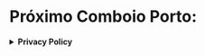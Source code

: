 # Próximo Comboio Porto:
<details>
  <summary><b>Privacy Policy</b></summary>
Este documento descreve a política de privacidade da aplicação Próximo Comboio Porto e como tratamos as informações pessoais dos nossos utilizadores. Esta política é regulada pelas leis de privacidade de Portugal e da União Europeia, incluindo o Regulamento Geral de Proteção de Dados (RGPD).

## Informações pessoais coletadas:
Ao usar a aplicação Próximo Comboio Porto, pode ser necessário que forneça informações pessoais, como a sua localização atual. Estas informações são coletadas apenas se você as fornecer voluntariamente.

## Utilização das informações pessoais:
As informações pessoais coletadas serão usadas apenas para fornecer o melhor serviço possível ao usar a aplicação Próximo Comboio Porto. Nós nunca compartilharemos as suas informações pessoais com terceiros, a menos que seja necessário para fornecer o serviço da aplicação ou que seja exigido por lei.

## Segurança das informações pessoais:
Tomamos medidas de segurança rigorosas para proteger as suas informações pessoais contra a perda, o roubo ou o uso não autorizado. No entanto, não podemos garantir a segurança absoluta das informações pessoais transmitidas através da Internet.

## Atualizações na política de privacidade:
Reservamo-nos o direito de atualizar esta política de privacidade a qualquer momento, sem aviso prévio. Qualquer atualização será publicada nesta página para que você possa sempre estar ciente das informações pessoais que coletamos, como as usamos e sob quais circunstâncias, se é que as usamos, as compartilhamos com terceiros.

## Contacto:
Se você tiver alguma dúvida sobre esta política de privacidade, entre em contato pelo endereço de email **ricardo.jorge.rodrigues.00.work@gmail.com**.

## Aceitação da política de privacidade:
Ao usar a aplicação Próximo Comboio Porto, você concorda com esta política de privacidade. Se você não concorda com esta política, por favor, não use a aplicação.

Esta política de privacidade foi atualizada pela última vez em **28/12/2023**.
</details>
